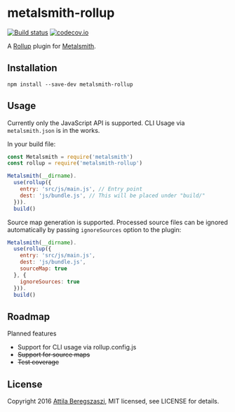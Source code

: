 # metalsmith-rollup

[![Build status](https://api.travis-ci.org/attila/metalsmith-rollup.svg?branch=master)](https://travis-ci.org/attila/metalsmith-rollup) [![codecov.io](https://codecov.io/github/attila/metalsmith-rollup/coverage.svg?branch=master)](https://codecov.io/github/attila/metalsmith-rollup?branch=master)

A [Rollup](http://rollupjs.org) plugin for [Metalsmith](http://www.metalsmith.io/).

## Installation

```
npm install --save-dev metalsmith-rollup
```

## Usage

Currently only the JavaScript API is supported. CLI Usage via `metalsmith.json` is in the works.

In your build file:

```js
const Metalsmith = require('metalsmith')
const rollup = require('metalsmith-rollup')

Metalsmith(__dirname).
  use(rollup({
    entry: 'src/js/main.js', // Entry point
    dest: 'js/bundle.js', // This will be placed under "build/"
  })).
  build()

```

Source map generation is supported. Processed source files can be ignored automatically by passing `ignoreSources` option to the plugin:

```js
Metalsmith(__dirname).
  use(rollup({
    entry: 'src/js/main.js',
    dest: 'js/bundle.js',
    sourceMap: true
  }, {
    ignoreSources: true
  })).
  build()

```

## Roadmap

Planned features

 * Support for CLI usage via rollup.config.js
 * ~~Support for source maps~~
 * ~~Test coverage~~

## License

Copyright 2016 [Attila Beregszaszi](http://attilab.com/), MIT licensed, see LICENSE for details.
